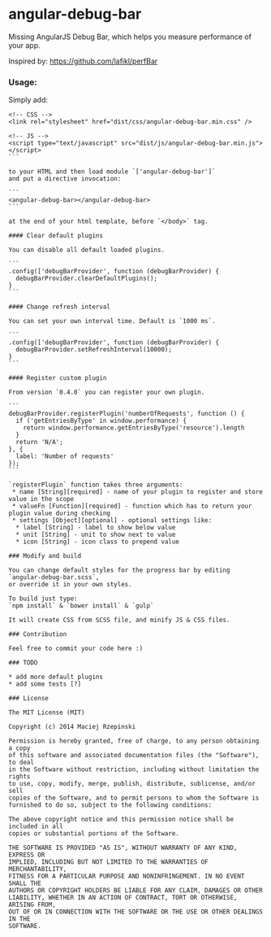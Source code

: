angular-debug-bar
===========

Missing AngularJS Debug Bar, which helps you measure performance of your app.

Inspired by: https://github.com/lafikl/perfBar

### Usage:

Simply add:

````
<!-- CSS -->
<link rel="stylesheet" href="dist/css/angular-debug-bar.min.css" />

<!-- JS -->
<script type="text/javascript" src="dist/js/angular-debug-bar.min.js"></script>
```

to your HTML and then load module `['angular-debug-bar']`
and put a directive invocation:

```
<angular-debug-bar></angular-debug-bar>
```

at the end of your html template, before `</body>` tag.

#### Clear default plugins

You can disable all default loaded plugins.

```
.config(['debugBarProvider', function (debugBarProvider) {
  debugBarProvider.clearDefaultPlugins();
}
```

#### Change refresh interval

You can set your own interval time. Default is `1000 ms`.

```
.config(['debugBarProvider', function (debugBarProvider) {
  debugBarProvider.setRefreshInterval(10000);
}
```

#### Register custom plugin

From version `0.4.0` you can register your own plugin.

```
debugBarProvider.registerPlugin('numberOfRequests', function () {
  if ('getEntriesByType' in window.performance) {
    return window.performance.getEntriesByType('resource').length
  }
  return 'N/A';
}, {
  label: 'Number of requests'
});
```

`registerPlugin` function takes three arguments:
 * name [String][required] - name of your plugin to register and store value in the scope
 * valueFn [Function][required] - function which has to return your plugin value during checking
 * settings [Object][optional] - optional settings like:
  * label [String] - label to show below value
  * unit [String] - unit to show next to value
  * icon [String] - icon class to prepend value

### Modify and build

You can change default styles for the progress bar by editing `angular-debug-bar.scss`,
or override it in your own styles.

To build just type:
`npm install` & `bower install` & `gulp`

It will create CSS from SCSS file, and minify JS & CSS files.

### Contribution

Feel free to commit your code here :)

### TODO

* add more default plugins
* add some tests [?]

### License

The MIT License (MIT)

Copyright (c) 2014 Maciej Rzepinski

Permission is hereby granted, free of charge, to any person obtaining a copy
of this software and associated documentation files (the "Software"), to deal
in the Software without restriction, including without limitation the rights
to use, copy, modify, merge, publish, distribute, sublicense, and/or sell
copies of the Software, and to permit persons to whom the Software is
furnished to do so, subject to the following conditions:

The above copyright notice and this permission notice shall be included in all
copies or substantial portions of the Software.

THE SOFTWARE IS PROVIDED "AS IS", WITHOUT WARRANTY OF ANY KIND, EXPRESS OR
IMPLIED, INCLUDING BUT NOT LIMITED TO THE WARRANTIES OF MERCHANTABILITY,
FITNESS FOR A PARTICULAR PURPOSE AND NONINFRINGEMENT. IN NO EVENT SHALL THE
AUTHORS OR COPYRIGHT HOLDERS BE LIABLE FOR ANY CLAIM, DAMAGES OR OTHER
LIABILITY, WHETHER IN AN ACTION OF CONTRACT, TORT OR OTHERWISE, ARISING FROM,
OUT OF OR IN CONNECTION WITH THE SOFTWARE OR THE USE OR OTHER DEALINGS IN THE
SOFTWARE.